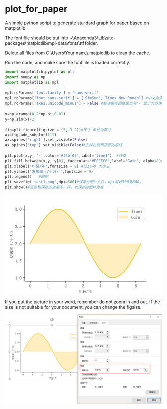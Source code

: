 # plot_for_paper
A simple python script to generate standard graph for paper based on matplotlib.

The font file should be put into ~\Anaconda3\Lib\site-packages\matplotlib\mpl-data\fonts\ttf folder.

Delete all files from C:\Users\Your name\\.matplotlib to clean the cache.

Run the code, and make sure the font file is loaded correctly.

```python
import matplotlib.pyplot as plt  
import numpy as np  
import matplotlib as mpl  

mpl.rcParams['font.family'] = 'sans-serif'  
mpl.rcParams['font.sans-serif'] = ['SimSun','Times New Roman'] #中文为宋体，英文数字为新罗马
mpl.rcParams['axes.unicode_minus'] = False #解决保存图像是负号'-'显示为方块的问题  
  
x=np.arange(0,2*np.pi,0.01)
y=np.sin(x)+2

fig=plt.figure(figsize = (5, 3.2))#尺寸 单位为英寸
ax=fig.add_subplot(111)
ax.spines['right'].set_visible(False)
ax.spines['top'].set_visible(False)#去掉右侧和顶部的框线

plt.plot(x,y, '-',color='#f5bf03',label='line1')  #线条
plt.fill_between(x,y, y[0], facecolor='#FFEEC0',label='Gain', alpha=1)#填充
plt.xlabel('年份/年',fontsize = 9) #size=9 为小五
plt.ylabel('发病率（/十万）',fontsize = 9)  
plt.legend()   #图例
plt.savefig('test1.png',dpi=600)#保存为图片文件，dpi最好300到600。
plt.show()#显示和保存的效果不一样，以保存的图片为准
```


![png](test1.png)


If you put the picture in your word, remember do not zoom in and out. If the size is not suitable for your document, you can change the figsize.

![png](pic1.png)
